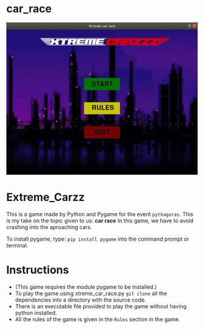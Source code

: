 # car_race

<img src="https://github.com/shubham1208/car_race/blob/main/xtreme_carzz.gif" width="600" height="400" />

# Extreme_Carzz
This is a game made by Python and Pygame for the event ```pythagoras```.
This is my take on the topic given to us: __car race__
In this game, we have to avoid crashing into the aproaching cars.

To install pygame, type: `pip install pygame` into the command prompt or terminal.


# Instructions
- (This game requires the module pygame to be installed.)
- To play the game using xtreme_car_race.py `git clone` all the dependencies into a directory with the source code.
- There is an executable file provided to play the game without having python installed.
- All the rules of the game is given in the `Rules` section in the game.
